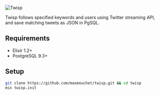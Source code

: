 ![Twisp](http://i.imgbox.com/52TO2ziT.png)

Twisp follows specified keywords and users using Twitter streaming API, and save matching tweets as JSON in PgSQL.

## Requirements

- Elixir 1.2+
- PostgreSQL 9.3+

## Setup

```bash
git clone https://github.com/maxmouchet/twisp.git && cd twisp
mix twisp.init
```
